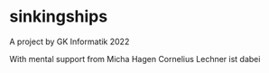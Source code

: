 # sinkingships
A project by GK Informatik 2022

With mental support from Micha Hagen
Cornelius Lechner ist dabei